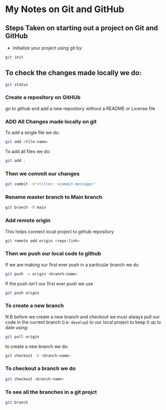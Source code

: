 # My Notes on Git and GitHub

## Steps Taken on starting out a project on Git and GitHub

- Initialize your project using git by:

```bash
git init
```

## To check the changes made locally we do:

```bash
git status
```

### Create a repository on GitHUb

go to github and add a new repository without a README or License file

### ADD All Changes made locally on git

To add a single file we do:

```bash
git add <file-name>
```

To add all files we do:

```bash
git add .
```

### Then we commit our changes

```bash
git commit -m"<title>: <commit-message>"
```

### Rename master branch to Main branch

```bash
git branch -M main
```

### Add remote origin

This helps connect local project to github repository

```bash
git remote add origin <repo-link>
```

### Then we push our local code to github

If we are making our first ever push in a particular branch we do

```bash
git push -u origin <branch-name>
```

If the push isn't our first ever push we use

```bash
git push origin
```

### To create a new branch
N.B before we create a new branch and checkout we must always pull our code in the current branch (i.e: `develop`) to our local project to keep it up to date using:

```bash
git pull origin
```

to create a new branch we do:

```bash
git checkout -b <branch-name>
```

### To checkout a branch we do

```bash
git checkout <branch-name>
```

### To see all the branches in a git projct

```bash
git branch
```